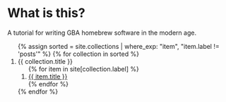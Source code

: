 # What is this?

A tutorial for writing GBA homebrew software in the modern age.

<ol>
{% assign sorted = site.collections | where_exp: "item", "item.label != 'posts'" %}
{% for collection in sorted %}
  <li>
    <a>{{ collection.title }}</a>
    <ol>
    {% for item in site[collection.label] %}
      <li><a href="{{ item.url }}">{{ item.title }}</a></li>
    {% endfor %}
    </ol>
  </li>
{% endfor %}
</ol>
